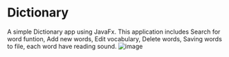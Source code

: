 # Dictionary
A simple Dictionary app using JavaFx. This application includes Search for word funtion, Add new words, Edit vocabulary, Delete words, Saving words to file, each word have reading sound.
![image](https://user-images.githubusercontent.com/62598736/168734021-4efe10d9-764b-48c7-9016-ed990600a3a4.png)
